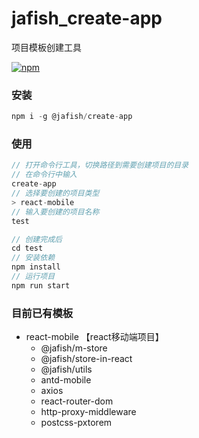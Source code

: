 # jafish_create-app

项目模板创建工具

[![npm](https://img.shields.io/npm/v/@jafish/create-app)](https://www.npmjs.com/package/@jafish/create-app)

### 安装

```js
npm i -g @jafish/create-app
```

### 使用

```js
// 打开命令行工具，切换路径到需要创建项目的目录
// 在命令行中输入
create-app
// 选择要创建的项目类型
> react-mobile
// 输入要创建的项目名称
test

// 创建完成后
cd test
// 安装依赖
npm install
// 运行项目
npm run start
```

### 目前已有模板

* react-mobile 【react移动端项目】
    * @jafish/m-store
    * @jafish/store-in-react
    * @jafish/utils
    * antd-mobile
    * axios
    * react-router-dom
    * http-proxy-middleware
    * postcss-pxtorem

